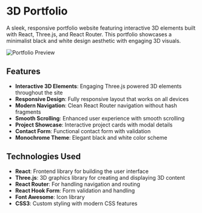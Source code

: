 # 3D Portfolio

A sleek, responsive portfolio website featuring interactive 3D elements built with React, Three.js, and React Router. This portfolio showcases a minimalist black and white design aesthetic with engaging 3D visuals.

![Portfolio Preview](https://res.cloudinary.com/dnkjgw2ti/image/upload/v1749815664/Portfolio/aaeudbvpxr4uyjpgdv1n.png)

## Features

- **Interactive 3D Elements**: Engaging Three.js powered 3D elements throughout the site
- **Responsive Design**: Fully responsive layout that works on all devices
- **Modern Navigation**: Clean React Router navigation without hash fragments
- **Smooth Scrolling**: Enhanced user experience with smooth scrolling
- **Project Showcase**: Interactive project cards with modal details
- **Contact Form**: Functional contact form with validation
- **Monochrome Theme**: Elegant black and white color scheme

## Technologies Used

- **React**: Frontend library for building the user interface
- **Three.js**: 3D graphics library for creating and displaying 3D content
- **React Router**: For handling navigation and routing
- **React Hook Form**: Form validation and handling
- **Font Awesome**: Icon library
- **CSS3**: Custom styling with modern CSS features
